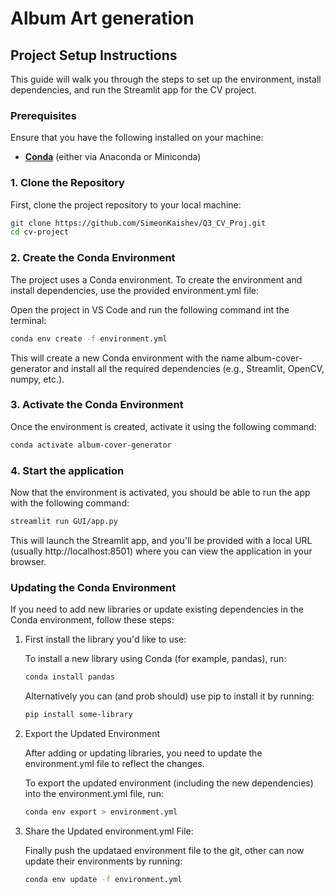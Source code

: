 # Album Art generation
## Project Setup Instructions

This guide will walk you through the steps to set up the environment, install dependencies, and run the Streamlit app for the CV project.

### Prerequisites

Ensure that you have the following installed on your machine:
- **[Conda](https://docs.conda.io/projects/conda/en/latest/index.html)** (either via Anaconda or Miniconda)


### 1. Clone the Repository

First, clone the project repository to your local machine:

```bash
git clone https://github.com/SimeonKaishev/Q3_CV_Proj.git
cd cv-project
```

### 2. Create the Conda Environment

The project uses a Conda environment. To create the environment and install dependencies, use the provided environment.yml file:

Open the project in VS Code and run the following command int the terminal:
```bash
conda env create -f environment.yml
```
This will create a new Conda environment with the name album-cover-generator and install all the required dependencies (e.g., Streamlit, OpenCV, numpy, etc.).

### 3. Activate the Conda Environment
Once the environment is created, activate it using the following command:
```bash
conda activate album-cover-generator
```
### 4. Start the application
Now that the environment is activated, you should be able to run the app with the following command:
```bash
streamlit run GUI/app.py
```
This will launch the Streamlit app, and you'll be provided with a local URL (usually http://localhost:8501) where you can view the application in your browser.

### Updating the Conda Environment
If you need to add new libraries or update existing dependencies in the Conda environment, follow these steps:
1. First install the library you'd like to use:

    To install a new library using Conda (for example, pandas), run:
    ```bash
    conda install pandas
    ```
    Alternatively you can (and prob should) use pip to install it by running:
    ```bash
    pip install some-library
    ```
2.  Export the Updated Environment
    
    After adding or updating libraries, you need to update the environment.yml file to reflect the changes.

    To export the updated environment (including the new dependencies) into the environment.yml file, run:
     ```bash
    conda env export > environment.yml
    ```

3. Share the Updated environment.yml File:
    
    Finally push the updataed environment file to the git, other can now update their environments by running:
    ```bash
    conda env update -f environment.yml
    ```